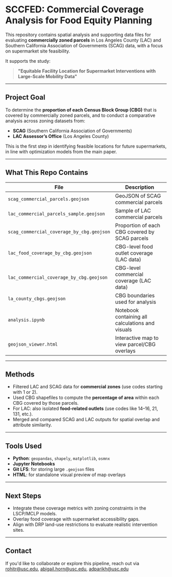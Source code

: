 # SCCFED: Commercial Coverage Analysis for Food Equity Planning

This repository contains spatial analysis and supporting data files for evaluating **commercially zoned parcels** in Los Angeles County (LAC) and Southern California Association of Governments (SCAG) data, with a focus on supermarket site feasibility.

It supports the study:

> **"Equitable Facility Location for Supermarket Interventions with Large-Scale Mobility Data"**  
---

## Project Goal

To determine the **proportion of each Census Block Group (CBG)** that is covered by commercially zoned parcels, and to conduct a comparative analysis across zoning datasets from:

-  **SCAG** (Southern California Association of Governments)
-  **LAC Assessor’s Office** (Los Angeles County)

This is the first step in identifying feasible locations for future supermarkets, in line with optimization models from the main paper.

---

## What This Repo Contains

| File | Description |
|------|-------------|
| `scag_commercial_parcels.geojson` | GeoJSON of SCAG commercial parcels |
| `lac_commercial_parcels_sample.geojson` | Sample of LAC commercial parcels |
| `scag_commercial_coverage_by_cbg.geojson` | Proportion of each CBG covered by SCAG parcels |
| `lac_food_coverage_by_cbg.geojson` | CBG-level food outlet coverage (LAC data) |
| `lac_commercial_coverage_by_cbg.geojson` | CBG-level commercial coverage (LAC data) |
| `la_county_cbgs.geojson` | CBG boundaries used for analysis |
| `analysis.ipynb` | Notebook containing all calculations and visuals |
| `geojson_viewer.html` | Interactive map to view parcel/CBG overlays |

---

## Methods

- Filtered LAC and SCAG data for **commercial zones** (use codes starting with 1 or 2).
- Used CBG shapefiles to compute the **percentage of area** within each CBG covered by those parcels.
- For LAC: also isolated **food-related outlets** (use codes like 14–16, 21, 131, etc.).
- Merged and compared SCAG and LAC outputs for spatial overlap and attribute similarity.

---

## Tools Used

- **Python**: `geopandas`, `shapely`, `matplotlib`, `osmnx`
- **Jupyter Notebooks**
- **Git LFS**: for storing large `.geojson` files
- **HTML**: for standalone visual preview of map overlays

---

## Next Steps

- Integrate these coverage metrics with zoning constraints in the LSCP/MCLP models.
- Overlay food coverage with supermarket accessibility gaps.
- Align with DRP land-use restrictions to evaluate realistic intervention sites.

---

## Contact
If you'd like to collaborate or explore this pipeline, reach out via [rohitr@usc.edu](mailto:rohitr@usc.edu), [abigail.horn@usc.edu](mailto:abigail.horn@usc.edu), [adparikh@usc.edu](mailto:adparikh@usc.edu)

